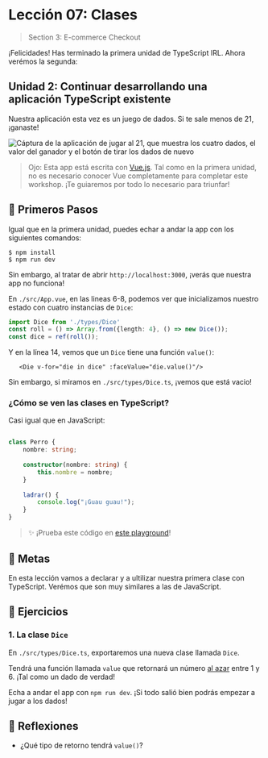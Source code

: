 # Lección 07: Clases

> Section 3: E-commerce Checkout 

¡Felicidades! Has terminado la primera unidad de TypeScript IRL. Ahora verémos la segunda:

## Unidad 2: Continuar desarrollando una aplicación TypeScript existente

Nuestra aplicación esta vez es un juego de dados. Si te sale menos de 21, ¡ganaste! 

![Cáptura de la aplicación de jugar al 21, que muestra los cuatro dados, el valor del ganador y el botón de tirar los dados de nuevo](https://user-images.githubusercontent.com/656318/152707507-1e6ae41f-d36f-4505-a4df-7d6d2f97dfc1.png)

> Ojo: Esta app está escrita con [Vue.js](https://vuejs.org/). Tal como en la primera unidad, no es necesario conocer Vue completamente para completar este workshop. ¡Te guiaremos por todo lo necesario para triunfar!

## 🐾 Primeros Pasos

Igual que en la primera unidad, puedes echar a andar la app con los siguientes comandos:

    $ npm install
    $ npm run dev
    
Sin embargo, al tratar de abrir `http://localhost:3000`, ¡verás que nuestra app no funciona!

En `./src/App.vue`, en las lineas 6-8, podemos ver que inicializamos nuestro estado con cuatro instancias de `Dice`:

```typescript
import Dice from './types/Dice'
const roll = () => Array.from({length: 4}, () => new Dice());
const dice = ref(roll());
```

Y en la línea 14, vemos que un `Dice` tiene una función `value()`:

```vue
   <Die v-for="die in dice" :faceValue="die.value()"/>
```

Sin embargo, si miramos en `./src/types/Dice.ts`, ¡vemos que está vacio!

### ¿Cómo se ven las clases en TypeScript?

Casi igual que en JavaScript:

```typescript

class Perro {
    nombre: string;
    
    constructor(nombre: string) {
        this.nombre = nombre;
    }
    
    ladrar() {
        console.log("¡Guau guau!");
    }
}
```

> ✨ ¡Prueba este código en [este playground](https://www.typescriptlang.org/play?ssl=11&ssc=2&pln=1&pc=1#code/MYGwhgzhAEAKCmAnRB7aBvAUNH0B2KAtgEaLwBc0EALogJZ4DmA3NrmzsCnjYgK7BqKRAAoCJMpV4NGASgwdcOagAs6EAHTjS8aAF58RHayUBfRYvAATRGFHysSpVx4oQ8DSBSMRAIgCFAOJ8YHzQjCF8AIS+sia45qZAA)!

## 🥅 Metas

En esta lección vamos a declarar y a ultilizar nuestra primera clase con TypeScript. Verémos que son muy similares a las de JavaScript.

## 🤸 Ejercicios

### 1. La clase `Dice`

En `./src/types/Dice.ts`, exportaremos una nueva clase llamada `Dice`.

Tendrá una función llamada `value` que retornará un número [al azar](https://developer.mozilla.org/es/docs/Web/JavaScript/Reference/Global_Objects/Math/random) entre 1 y 6. ¡Tal como un dado de verdad!

Echa a andar el app con `npm run dev`. ¡Si todo salió bien podrás empezar a jugar a los dados!

## 🤔 Reflexiones

- ¿Qué tipo de retorno tendrá `value()`?
